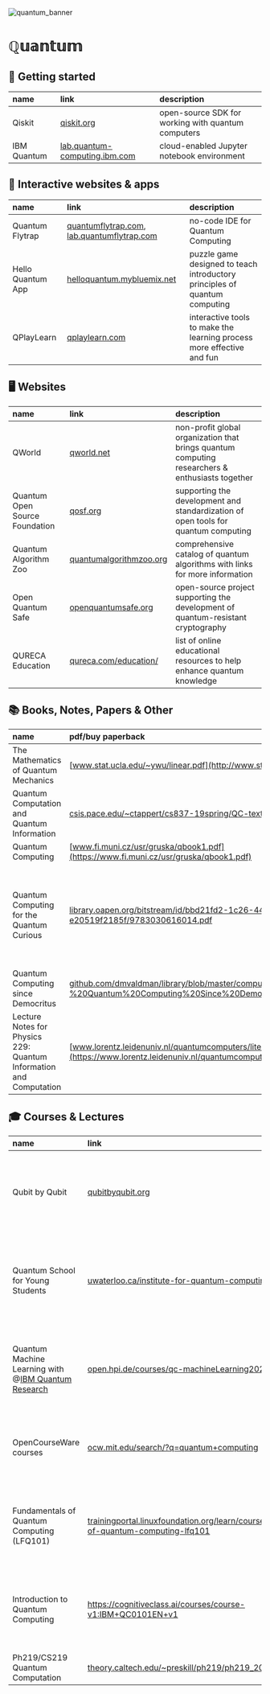 ![quantum_banner](https://user-images.githubusercontent.com/95103224/196238693-cbbf73a3-4b01-4a9c-98f7-a4a8de7cc52a.gif)

# ℚ𝕦𝕒𝕟𝕥𝕦𝕞

## :feet: Getting started

| name | link | description |
|:------------|:-----------------------------------------------------------------------|:--------------------------------------------------|
| Qiskit      | [qiskit.org](https://qiskit.org)                                       | open-source SDK for working with quantum computers|
| IBM Quantum | [lab.quantum-computing.ibm.com](https://lab.quantum-computing.ibm.com) | cloud-enabled Jupyter notebook environment        |

## :jigsaw: Interactive websites & apps

| name | link | description |
|:------------------|:-----------------------------------------------------------------------------------------------------------|:-----------|
| Quantum Flytrap   | [quantumflytrap.com](https://quantumflytrap.com), [lab.quantumflytrap.com](https://lab.quantumflytrap.com) | no-code IDE for Quantum Computing |
| Hello Quantum App | [helloquantum.mybluemix.net](https://helloquantum.mybluemix.net) | puzzle game designed to teach introductory principles of quantum computing |
| QPlayLearn | [qplaylearn.com](https://qplaylearn.com) | interactive tools to make the learning process more effective and fun |

## :desktop_computer: Websites

| name | link | description |
|:--------------|:-----|:-----------|
| QWorld | [qworld.net](https://qworld.net) | non-profit global organization that brings quantum computing researchers & enthusiasts together |
| Quantum Open Source Foundation | [qosf.org](https://qosf.org) | supporting the development and standardization of open tools for quantum computing |
| Quantum Algorithm Zoo | [quantumalgorithmzoo.org](https://quantumalgorithmzoo.org/) | comprehensive catalog of quantum algorithms with links for more information |
| Open Quantum Safe | [openquantumsafe.org](https://openquantumsafe.org/) | open-source project supporting the development of quantum-resistant cryptography |
| QURECA Education | [qureca.com/education/](https://qureca.com/education/) | list of online educational resources to help enhance quantum knowledge |

## :books: Books, Notes, Papers & Other

| name                                 | pdf/buy paperback                                                             | author(s)            |
|:-------------------------------------|:------------------------------------------------------------------------------|:---------------------|
| The Mathematics of Quantum Mechanics | [www.stat.ucla.edu/~ywu/linear.pdf](http://www.stat.ucla.edu/~ywu/linear.pdf) | Martin Laforest, PhD |
| Quantum Computation and Quantum Information | [csis.pace.edu/~ctappert/cs837-19spring/QC-textbook.pdf](https://csis.pace.edu/~ctappert/cs837-19spring/QC-textbook.pdf) | Michael A. Nielsen, Isaac L. Chuang |
| Quantum Computing             | [www.fi.muni.cz/usr/gruska/qbook1.pdf](https://www.fi.muni.cz/usr/gruska/qbook1.pdf) |         Jozef Gruska |
| Quantum Computing for the Quantum Curious | [library.oapen.org/bitstream/id/bbd21fd2-1c26-4467-98e7-e20519f2185f/9783030616014.pdf](https://library.oapen.org/bitstream/id/bbd21fd2-1c26-4467-98e7-e20519f2185f/9783030616014.pdf) | Joshua Isaacson, Ciaran Hughes, Anastasia Perry, Jessica Turner, Ranbel F. Sun |
| Quantum Computing since Democritus | [github.com/dmvaldman/library/blob/master/computer%20science/Aaronson%20-%20Quantum%20Computing%20Since%20Democritus.pdf](https://github.com/dmvaldman/library/blob/master/computer%20science/Aaronson%20-%20Quantum%20Computing%20Since%20Democritus.pdf) | Scott Aaronson |
| Lecture Notes for Physics 229: Quantum Information and Computation | [www.lorentz.leidenuniv.nl/quantumcomputers/literature/preskill_1_to_6.pdf](https://www.lorentz.leidenuniv.nl/quantumcomputers/literature/preskill_1_to_6.pdf) | John Preskill, Caltech |

## :mortar_board: Courses & Lectures

| name           | link                                             | description                                                                  |
|:---------------|:-------------------------------------------------|:-----------------------------------------------------------------------------|
| Qubit by Qubit | [qubitbyqubit.org](https://www.qubitbyqubit.org) | year-long global quantum computing course for high school students and above |
| Quantum School for Young Students | [uwaterloo.ca/institute-for-quantum-computing/qsys](https://uwaterloo.ca/institute-for-quantum-computing/qsys) | hybrid summer program to teach high school students about quantum information |
| Quantum Machine Learning with @[IBM Quantum Research](https://research.ibm.com/quantum-computing) | [open.hpi.de/courses/qc-machineLearning2023](https://open.hpi.de/courses/qc-machineLearning2023) | Advanced, Big Data and AI, Quantum Computing,, January 11, 2023 - January 25, 2023 |
| OpenCourseWare courses | [ocw.mit.edu/search/?q=quantum+computing](https://ocw.mit.edu/search/?q=quantum+computing) | Quantum Computation, Quantum Theory, Quantum Physics and more |
| Fundamentals of Quantum Computing (LFQ101) | [trainingportal.linuxfoundation.org/learn/course/fundamentals-of-quantum-computing-lfq101](https://trainingportal.linuxfoundation.org/learn/course/fundamentals-of-quantum-computing-lfq101/understanding-quantum-computing/overview-of-technology) | short quantum computing course, including security advantages and danger |
| Introduction to Quantum Computing | https://cognitiveclass.ai/courses/course-v1:IBM+QC0101EN+v1 | very basic course teaching about superposition, entanglement, and uncertainty |
| Ph219/CS219 Quantum Computation | [theory.caltech.edu/~preskill/ph219/ph219_2021-22.html](http://theory.caltech.edu/~preskill/ph219/ph219_2021-22.html) | taught by John Preskill, Caltech |
